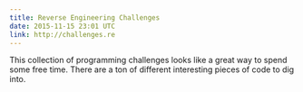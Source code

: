 ```yaml
---
title: Reverse Engineering Challenges
date: 2015-11-15 23:01 UTC
link: http://challenges.re
---
```


This collection of programming challenges looks like a great way to spend some free time. There are a ton of different interesting pieces of code to dig into.
